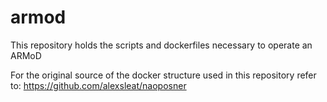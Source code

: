 # armod
This repository holds the scripts and dockerfiles necessary to operate an ARMoD

For the original source of the docker structure used in this repository refer to: https://github.com/alexsleat/naoposner 